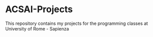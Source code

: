 # ACSAI-Projects
This repository contains my projects for the programming classes at University of Rome - Sapienza
